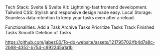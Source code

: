 
Tech Stack:
Svelte & Svelte Kit: Lightning-fast frontend development.
Tailwind CSS: Stylish and responsive design made easy.
Local Storage: Seamless data retention to keep your tasks even after a reload.

Functionalities:
Add a Task
Archive Tasks
Prioritize Tasks
Track Finished Tasks
Smooth Deletion of Tasks

https://github.com/jabez00/To-do-website/assets/121795702/fb4d7a8c-2b68-4352-b754-c692245a1a1b

